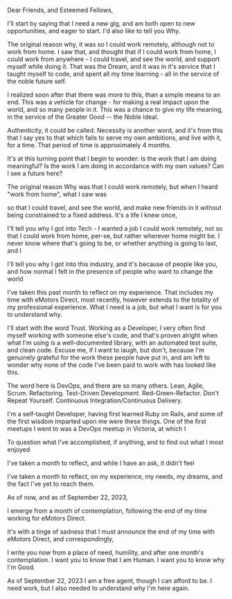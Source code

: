Dear Friends, and Esteemed Fellows,

I'll start by saying that I need a new gig, and am both open to new opportunities, and eager to start.
I'd also like to tell you Why.

The original reason why, it was so I could work remotely, although not to work from home. I saw that, and thought that if I could work from home, I could work from anywhere - I could travel, and see the world, and support myself while doing it. That was the Dream, and it was in it's service that I taught myself to code, and spent all my time learning - all in the service of the noble future self.

I realized soon after that there was more to this, than a simple means to an end. This was a vehicle for change - for making a real impact upon the world, and so many people in it. This was a chance to give my life meaning, in the service of the Greater Good -- the Noble Ideal.

Authenticity, it could be called. Necessity is another word, and it's from this that I say yes to that which fails to serve my own ambitions, and live with it, for a time. That period of time is approximately 4 months.

It's at this turning point that I begin to wonder:
	Is the work that I am doing meaningful?
	Is the work I am doing in accordance with my own values?
	Can I see a future here?







The original reason Why was that I could work remotely, but when I heard "work from home", what I saw was 





so that I could travel, and see the world, and make new friends in it without being constrained to a fixed address. It's a life I knew once, 

I'll tell you why I got into Tech - I wanted a job I could work remotely, not so that I could work from home, per-se, but rather wherever home might be. I never know where that's going to be, or whether anything is going to last, and I 

I'll tell you why I got into this industry, and it's because of people like you, and how normal I felt in the presence of people who want to change the world









I've taken this past month to reflect on my experience. That includes my time with eMotors Direct, most recently, however extends to the totality of my professional experience. What I need is a job, but what I want is for you to understand why.

I'll start with the word Trust. Working as a Developer, I very often find myself working with someone else's code, and that's proven alright when what I'm using is a well-documented library, with an automated test suite, and clean code. Excuse me, if I want to laugh, but don't, because I'm genuinely grateful for the work these people have put in, and am left to wonder why none of the code I've been paid to work with has looked like this.

The word here is DevOps, and there are so many others. Lean, Agile, Scrum. Refactoring. Test-Driven Development. Red-Green-Refactor. Don't Repeat Yourself. Continuous Integration/Continuous Delivery.

I'm a self-taught Developer, having first learned Ruby on Rails, and some of the first wisdom imparted upon me were these things. One of the first meetups I went to was a DevOps meetup in Victoria, at which I 







 To question what I've accomplished, if anything, and to find out what I most enjoyed

I've taken a month to reflect, and while I have an ask, it didn't feel

I've taken a month to reflect, on my experience, my needs, my dreams, and the fact I've yet to reach them.



As of now, and as of September 22, 2023, 

I emerge from a month of contemplation, following the end of my time working for  eMotors Direct. 

It's with a tinge of sadness that I must announce the end of my time with eMotors Direct, and correspondingly, 

I write you now from a place of need, humility, and after one month's contemplation. 
I want you to know that I am Human.
I want you to know why I'm Good.

As of September 22, 2023 I am a free agent, though I can afford to be. I need work, but I also needed to understand why I'm here again.
